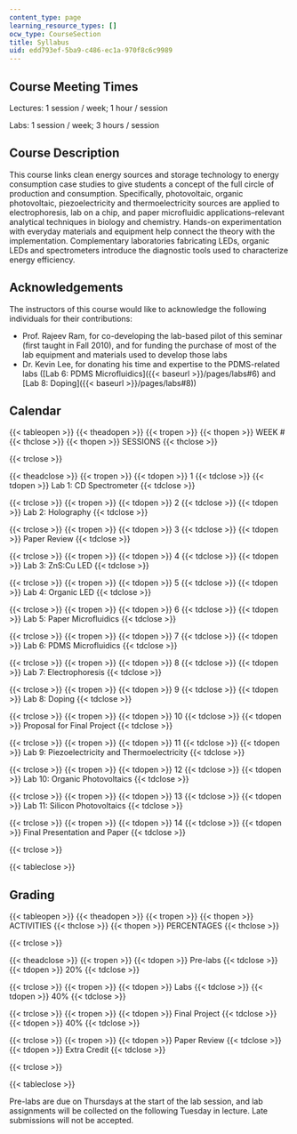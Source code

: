 ```yaml
---
content_type: page
learning_resource_types: []
ocw_type: CourseSection
title: Syllabus
uid: edd793ef-5ba9-c486-ec1a-970f8c6c9989
---
```


Course Meeting Times
--------------------

Lectures: 1 session / week; 1 hour / session

Labs: 1 session / week; 3 hours / session

Course Description
------------------

This course links clean energy sources and storage technology to energy consumption case studies to give students a concept of the full circle of production and consumption. Specifically, photovoltaic, organic photovoltaic, piezoelectricity and thermoelectricity sources are applied to electrophoresis, lab on a chip, and paper microfluidic applications–relevant analytical techniques in biology and chemistry. Hands-on experimentation with everyday materials and equipment help connect the theory with the implementation. Complementary laboratories fabricating LEDs, organic LEDs and spectrometers introduce the diagnostic tools used to characterize energy efficiency.

Acknowledgements
----------------

The instructors of this course would like to acknowledge the following individuals for their contributions:

*   Prof. Rajeev Ram, for co-developing the lab-based pilot of this seminar (first taught in Fall 2010), and for funding the purchase of most of the lab equipment and materials used to develop those labs
*   Dr. Kevin Lee, for donating his time and expertise to the PDMS-related labs ([Lab 6: PDMS Microfluidics]({{< baseurl >}}/pages/labs#6) and [Lab 8: Doping]({{< baseurl >}}/pages/labs#8))

Calendar
--------

{{< tableopen >}}
{{< theadopen >}}
{{< tropen >}}
{{< thopen >}}
WEEK #
{{< thclose >}}
{{< thopen >}}
SESSIONS
{{< thclose >}}

{{< trclose >}}

{{< theadclose >}}
{{< tropen >}}
{{< tdopen >}}
1
{{< tdclose >}}
{{< tdopen >}}
Lab 1: CD Spectrometer
{{< tdclose >}}

{{< trclose >}}
{{< tropen >}}
{{< tdopen >}}
2
{{< tdclose >}}
{{< tdopen >}}
Lab 2: Holography
{{< tdclose >}}

{{< trclose >}}
{{< tropen >}}
{{< tdopen >}}
3
{{< tdclose >}}
{{< tdopen >}}
Paper Review
{{< tdclose >}}

{{< trclose >}}
{{< tropen >}}
{{< tdopen >}}
4
{{< tdclose >}}
{{< tdopen >}}
Lab 3: ZnS:Cu LED
{{< tdclose >}}

{{< trclose >}}
{{< tropen >}}
{{< tdopen >}}
5
{{< tdclose >}}
{{< tdopen >}}
Lab 4: Organic LED
{{< tdclose >}}

{{< trclose >}}
{{< tropen >}}
{{< tdopen >}}
6
{{< tdclose >}}
{{< tdopen >}}
Lab 5: Paper Microfluidics
{{< tdclose >}}

{{< trclose >}}
{{< tropen >}}
{{< tdopen >}}
7
{{< tdclose >}}
{{< tdopen >}}
Lab 6: PDMS Microfluidics
{{< tdclose >}}

{{< trclose >}}
{{< tropen >}}
{{< tdopen >}}
8
{{< tdclose >}}
{{< tdopen >}}
Lab 7: Electrophoresis
{{< tdclose >}}

{{< trclose >}}
{{< tropen >}}
{{< tdopen >}}
9
{{< tdclose >}}
{{< tdopen >}}
Lab 8: Doping
{{< tdclose >}}

{{< trclose >}}
{{< tropen >}}
{{< tdopen >}}
10
{{< tdclose >}}
{{< tdopen >}}
Proposal for Final Project
{{< tdclose >}}

{{< trclose >}}
{{< tropen >}}
{{< tdopen >}}
11
{{< tdclose >}}
{{< tdopen >}}
Lab 9: Piezoelectricity and Thermoelectricity
{{< tdclose >}}

{{< trclose >}}
{{< tropen >}}
{{< tdopen >}}
12
{{< tdclose >}}
{{< tdopen >}}
Lab 10: Organic Photovoltaics
{{< tdclose >}}

{{< trclose >}}
{{< tropen >}}
{{< tdopen >}}
13
{{< tdclose >}}
{{< tdopen >}}
Lab 11: Silicon Photovoltaics
{{< tdclose >}}

{{< trclose >}}
{{< tropen >}}
{{< tdopen >}}
14
{{< tdclose >}}
{{< tdopen >}}
Final Presentation and Paper
{{< tdclose >}}

{{< trclose >}}

{{< tableclose >}}

Grading
-------

{{< tableopen >}}
{{< theadopen >}}
{{< tropen >}}
{{< thopen >}}
ACTIVITIES
{{< thclose >}}
{{< thopen >}}
PERCENTAGES
{{< thclose >}}

{{< trclose >}}

{{< theadclose >}}
{{< tropen >}}
{{< tdopen >}}
Pre-labs
{{< tdclose >}}
{{< tdopen >}}
20%
{{< tdclose >}}

{{< trclose >}}
{{< tropen >}}
{{< tdopen >}}
Labs
{{< tdclose >}}
{{< tdopen >}}
40%
{{< tdclose >}}

{{< trclose >}}
{{< tropen >}}
{{< tdopen >}}
Final Project
{{< tdclose >}}
{{< tdopen >}}
40%
{{< tdclose >}}

{{< trclose >}}
{{< tropen >}}
{{< tdopen >}}
Paper Review
{{< tdclose >}}
{{< tdopen >}}
Extra Credit
{{< tdclose >}}

{{< trclose >}}

{{< tableclose >}}

Pre-labs are due on Thursdays at the start of the lab session, and lab assignments will be collected on the following Tuesday in lecture. Late submissions will not be accepted.